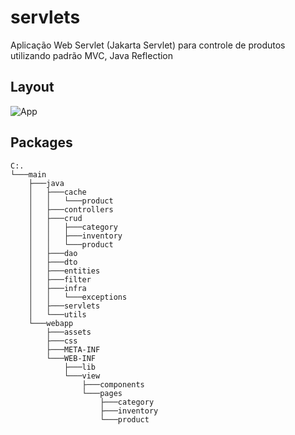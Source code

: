 # servlets
Aplicação Web Servlet (Jakarta Servlet) para controle de produtos utilizando padrão  MVC, Java Reflection

## Layout
![App](https://iili.io/hr6Hut.png)
<br>

## Packages
```
C:.
└───main
    ├───java
    │   ├───cache
    │   │   └───product
    │   ├───controllers
    │   ├───crud
    │   │   ├───category
    │   │   ├───inventory
    │   │   └───product
    │   ├───dao
    │   ├───dto
    │   ├───entities
    │   ├───filter
    │   ├───infra
    │   │   └───exceptions
    │   ├───servlets
    │   └───utils
    └───webapp
        ├───assets
        ├───css
        ├───META-INF
        └───WEB-INF
            ├───lib
            └───view
                ├───components
                └───pages
                    ├───category
                    ├───inventory
                    └───product
```